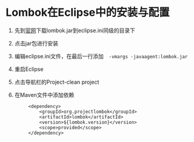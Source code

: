 # Lombok在Eclipse中的安装与配置

1. 先到[官网](https://projectlombok.org/download)下载lombok.jar到eclipse.ini同级的目录下
2. 点击jar包进行安装
3. 编辑eclipse.ini文件，在最后一行添加`  -vmargs -javaagent:lombok.jar` 
4. 重启Eclipse
5. 点击导航栏的Project-clean project
6. 在Maven文件中添加依赖

	    	<dependency>
			    <groupId>org.projectlombok</groupId>
			    <artifactId>lombok</artifactId>
			    <version>${lombok.version}</version>
			    <scope>provided</scope>
			</dependency>


